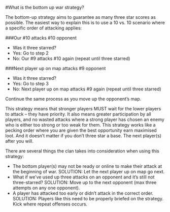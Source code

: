 #What is the bottom up war strategy?

The bottom-up strategy aims to guarantee as many three star scores as possible. The easiest way to explain this is to use a 10 vs. 10 scenario where a specific order of attacking applies:


###Our #10 attacks #10 opponent
* Was it three starred?
* Yes: Go to step 2
* No: Our #9 attacks #10 again (repeat until three starred)

###Next player up on map attacks #9 opponent
* Was it three starred?
* Yes: Go to step 3
* No: Next player up on map attacks #9 again (repeat until three starred)

Continue the same process as you move up the opponent’s map.

This strategy means that stronger players MUST wait for the lower players to attack – they have priority.
It also means greater participation by all players, and no wasted attacks where a strong player has chosen an enemy who is either too strong or too weak for them.
This strategy works like a pecking order where you are given the best opportunity earn maximised loot. And it doesn’t matter if you don’t three star a base. The next player(s) after you will.

There are several things the clan takes into consideration when using this strategy:

* The bottom player(s) may not be ready or online to make their attack at the beginning of war.
SOLUTION: Let the next player up on map go next.
* What if we’ve used up three attacks on an opponent and it’s still not three-starred?
SOLUTION: Move up to the next opponent (max three attempts on any one opponent).
* A player has attacked too early or didn’t attack in the correct order.
SOLUTION: Players like this need to be properly briefed on the strategy. Kick where repeat offenses occurs.
